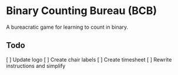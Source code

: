 Binary Counting Bureau (BCB)
============================

A bureacratic game for learning to count in binary.

Todo
----

[ ] Update logo
[ ] Create chair labels
[ ] Create timesheet
[ ] Rewrite instructions and simplify